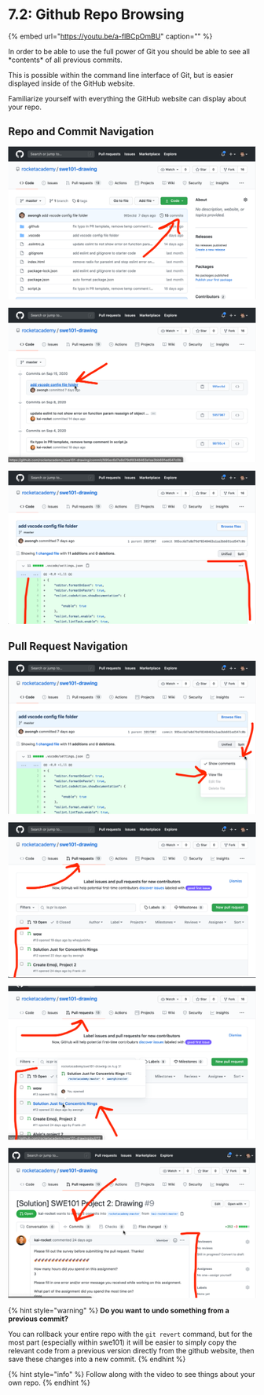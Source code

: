 # 7.2: Github Repo Browsing

{% embed url="https://youtu.be/a-flBCpOmBU" caption="" %}

In order to be able to use the full power of Git you should be able to see all \*contents\* of all previous commits.

This is possible within the command line interface of Git, but is easier displayed inside of the GitHub website.

Familiarize yourself with everything the GitHub website can display about your repo.

## Repo and Commit Navigation

![List of all commits.](../.gitbook/assets/screen-shot-2020-09-22-at-9.09.22-pm.png)

![See detail view of each commit.](../.gitbook/assets/screen-shot-2020-09-22-at-9.11.32-pm.png)

![Diff for \*every\* file. \(Remember a commit can have more than one file\).](../.gitbook/assets/screen-shot-2020-09-22-at-9.12.10-pm.png)

## Pull Request Navigation

![Full page view \(not just diff\) for a single file.](../.gitbook/assets/screen-shot-2020-09-22-at-9.14.16-pm.png)

![List of all pull requests on a repo.](../.gitbook/assets/screen-shot-2020-09-22-at-9.15.17-pm.png)

![Details on a single pull request.](../.gitbook/assets/screen-shot-2020-09-22-at-9.16.06-pm.png)

![Survey and a list of all pull request commits.](../.gitbook/assets/screen-shot-2020-09-22-at-9.18.14-pm.png)

{% hint style="warning" %}
**Do you want to undo something from a previous commit?**

You can rollback your entire repo with the `git revert` command, but for the most part \(especially within swe101\) it will be easier to simply copy the relevant code from a previous version directly from the github website, then save these changes into a new commit.
{% endhint %}

{% hint style="info" %}
Follow along with the video to see things about your own repo.
{% endhint %}


